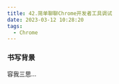 ```yaml
---
title: 42.简单聊聊Chrome开发者工具调试
date: 2023-03-12 10:28:20
tags:
  - Chrome
---
```


### 书写背景

容我三思...

<!-- more -->
